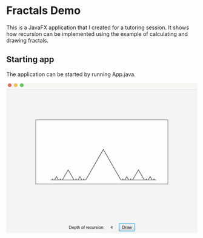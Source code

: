 # Fractals Demo

This is a JavaFX application that I created for a tutoring session. It shows how recursion can be implemented using the example of calculating and drawing fractals.

## Starting app
The application can be started by running App.java.

![fractals_app](src/main/ressources/assets/fractals.png)
